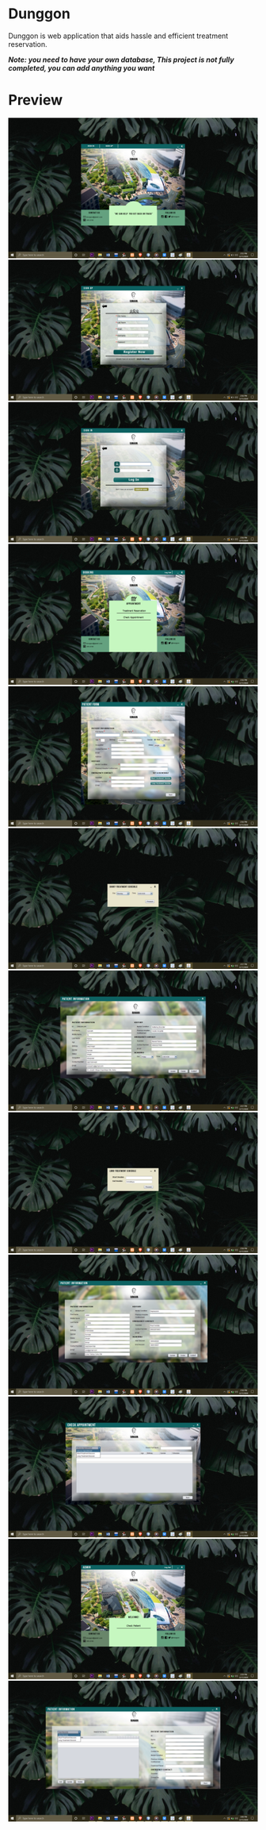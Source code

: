 # Dunggon
 Dunggon is web application that aids hassle and efficient treatment reservation.

***Note: you need to have your own database, This project is not fully completed, you can add anything you want***

# Preview
![](Screenshots/1.png)
![](Screenshots/2.png)
![](Screenshots/3.png)
![](Screenshots/4.png)
![](Screenshots/5.png)
![](Screenshots/6.png)
![](Screenshots/7.png)
![](Screenshots/8.png)
![](Screenshots/9.png)
![](Screenshots/10.png)
![](Screenshots/11.png)
![](Screenshots/12.png)

